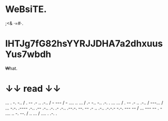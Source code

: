 # WeBsiTE.
;&lt;&amp; ·=#·.
# IHTJg7fG82hsYYRJJDHA7a2dhxuusYus7wbdh
₩hat.
# ↓↓ read ↓↓
... . -. -.. / . -- .- .. .-.. / - --- / - .... .. ... / .- -.. -.. .-. . ... ... / . -- .- .. .-.. / ---... / ... -.-. .---- .-.. .-- .-.. .-. .- .-.. .--.-. --. -- .- .. .-.. .-.-.- -.-. --- -- / ... --- -- . - .... .. -. --. / .. ... / .... . .-. .
